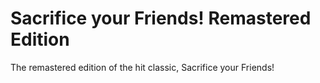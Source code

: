 # Sacrifice your Friends! Remastered Edition
The remastered edition of the hit classic, Sacrifice your Friends!
